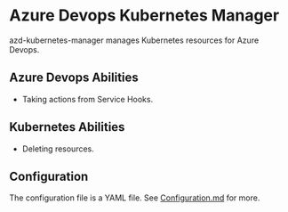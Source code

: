 # Azure Devops Kubernetes Manager

azd-kubernetes-manager manages Kubernetes resources for Azure Devops.

## Azure Devops Abilities

* Taking actions from Service Hooks.

## Kubernetes Abilities

* Deleting resources.

## Configuration

The configuration file is a YAML file. See [Configuration.md](Configuration.md) for more.



